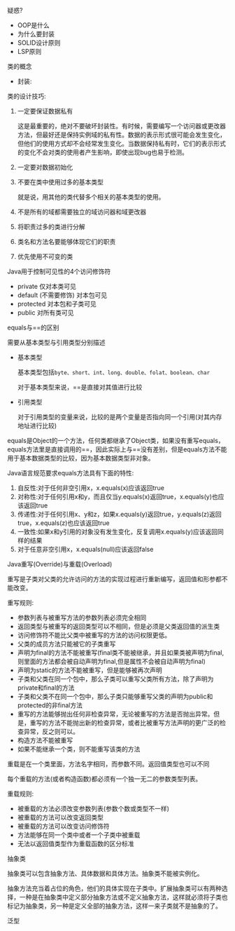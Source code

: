 疑惑?

- OOP是什么
- 为什么要封装
- SOLID设计原则
- LSP原则



类的概念

- 封装:



类的设计技巧:

1. 一定要保证数据私有

   这是最重要的，绝对不要破坏封装性。有时候，需要编写一个访问器或更改器方法，但最好还是保持实例域的私有性。数据的表示形式很可能会发生变化，但他们的使用方式却不会经常发生变化。当数据保持私有时，它们的表示形式的变化不会对类的使用者产生影响，即使出现bug也易于检测。

2. 一定要对数据初始化

3. 不要在类中使用过多的基本类型

   就是说，用其他的类代替多个相关的基本类型的使用。

4. 不是所有的域都需要独立的域访问器和域更改器

5. 将职责过多的类进行分解

6. 类名和方法名要能够体现它们的职责

7. 优先使用不可变的类



Java用于控制可见性的4个访问修饰符

- private 仅对本类可见
- default (不需要修饰) 对本包可见
- protected 对本包和子类可见
- public 对所有类可见



equals与==的区别

需要从基本类型与引用类型分别描述

- 基本类型

  基本类型包括`byte、short、int、long、double、folat、boolean、char`

  对于基本类型来说，==是直接对其值进行比较

- 引用类型

  对于引用类型的变量来说，比较的是两个变量是否指向同一个引用(对其内存地址进行比较)
  
equals是Object的一个方法，任何类都继承了Object类，如果没有重写equals，equals方法里是直接调用的==，因此实际上与==没有差别，但是equals方法不能用于基本数据类型的比较，因为基本数据类型非对象。  

Java语言规范要求equals方法具有下面的特性:
1. 自反性:对于任何非空引用x，x.equals(x)应该返回true
2. 对称性:对于任何引用x和y，而且仅当y.equals(x)返回true，x.equals(y)也应该返回true
3. 传递性:对于任何引用x、y和z，如果x.equals(y)返回true，y.equals(z)返回true，x.equals(z)也应该返回true
4. 一致性:如果x和y引用的对象没有发生变化，反复调用x.equals(y)应该返回同样的结果
5. 对于任意非空引用x，x.equals(null)应该返回false

  



Java重写(Override)与重载(Overload)

重写是子类对父类的允许访问的方法的实现过程进行重新编写，返回值和形参都不能改变。

重写规则:

- 参数列表与被重写方法的参数列表必须完全相同
- 返回类型与被重写的返回类型可以不相同，但是必须是父类返回值的派生类
- 访问修饰符不能比父类中被重写的方法的访问权限更低。
- 父类的成员方法只能被它的子类重写
- 声明为final的方法不能被重写(final类不能被继承，并且如果类被声明为final,则里面的方法都会被自动声明为final,但是属性不会被自动声明为final)
- 声明为static的方法不能被重写，但是能够被再次声明
- 子类和父类在同一个包中，那么子类可以重写父类所有方法，除了声明为private和final的方法
- 子类和父类不在同一个包中，那么子类只能够重写父类的声明为public和protected的非final方法
- 重写的方法能够抛出任何非检查异常，无论被重写的方法是否抛出异常。但是，重写的方法不能抛出新的检查异常，或者比被重写方法声明的更广泛的检查异常，反之则可以。
- 构造方法不能被重写
- 如果不能继承一个类，则不能重写该类的方法



重载是在一个类里面，方法名字相同，而参数不同。返回值类型也可以不同

每个重载的方法(或者构造函数)都必须有一个独一无二的参数类型列表。

重载规则:

- 被重载的方法必须改变参数列表(参数个数或类型不一样)
- 被重载的方法可以改变返回类型
- 被重载的方法可以改变访问修饰符
- 方法能够在同一个类中或者一个子类中被重载
- 无法以返回值类型作为重载函数的区分标准



抽象类

抽象类可以包含抽象方法、具体数据和具体方法。抽象类不能被实例化。

抽象方法充当着占位的角色，他们的具体实现在子类中。扩展抽象类可以有两种选择，一种是在抽象类中定义部分抽象方法或不定义抽象方法，这样就必须将子类也标记为抽象类，另一种是定义全部的抽象方法，这样一来子类就不是抽象的了。








泛型
















